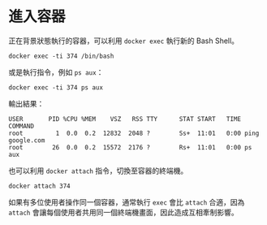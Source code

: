 # 進入容器

正在背景狀態執行的容器，可以利用 `docker exec` 執行新的 Bash Shell。

```
docker exec -ti 374 /bin/bash
```

或是執行指令，例如 `ps aux`：

```
docker exec -ti 374 ps aux
```

輸出結果：

```
USER       PID %CPU %MEM    VSZ   RSS TTY      STAT START   TIME COMMAND        
root         1  0.0  0.2  12832  2048 ?        Ss+  11:01   0:00 ping google.com
root        26  0.0  0.2  15572  2176 ?        Rs+  11:01   0:00 ps aux
```

也可以利用 `docker attach` 指令，切換至容器的終端機。

```
docker attach 374
```

如果有多位使用者操作同一個容器，通常執行 `exec` 會比 `attach` 合適，因為 `attach` 會讓每個使用者共用同一個終端機畫面，因此造成互相牽制影響。
